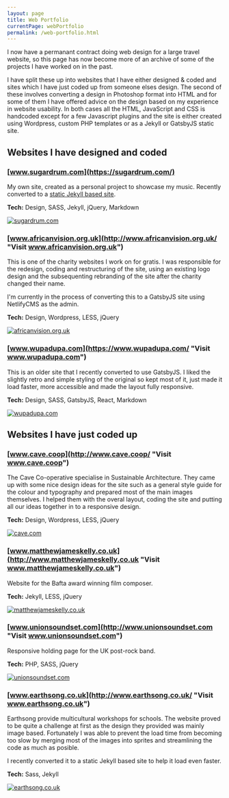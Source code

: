 ```yaml
---
layout: page
title: Web Portfolio
currentPage: webPortfolio
permalink: /web-portfolio.html
---
```

I now have a permanant contract doing web design for a large travel website, so this page has now become more of an archive of some of the projects I have worked on in the past.

I have split these up into websites that I have either designed &amp; coded and sites which I have just coded up from someone elses design. The second of these involves converting a design in Photoshop format into HTML and for some of them I have offered advice on the design based on my experience in website usability. In both cases all the HTML, JavaScript and CSS is handcoded except for a few Javascript plugins and the site is either created using Wordpress, custom PHP templates or as a Jekyll or GatsbyJS static site.



## Websites I have designed and coded


### [www.sugardrum.com](https://sugardrum.com/)

My own site, created as a personal project to showcase my music. Recently converted to a [static Jekyll based site](/blog/2016/12/09/moving-from-wordpress-to-jekyll/). 

**Tech:** Design, SASS, Jekyll, jQuery, Markdown

[![sugardrum.com](img/portfolio-screenshots/sugardrum-2019.jpg)](http://www.sugardrum.com/ "Visit www.sugardrum.com")



### [www.africanvision.org.uk](http://www.africanvision.org.uk/ "Visit www.africanvision.org.uk")

This is one of the charity websites I work on for gratis. I was responsible for the redesign, coding and restructuring of the site, using an existing logo design and the subsequenting rebranding of the site after the charity changed their name.

I'm currently in the process of converting this to a GatsbyJS site using NetlifyCMS as the admin.

**Tech:** Design, Wordpress, LESS, jQuery

[![africanvision.org.uk](img/portfolio-screenshots/africanvision.jpg)](http://www.africanvision.org.uk/ "Visit www.africanvision.org.uk")



### [www.wupadupa.com](https://www.wupadupa.com/ "Visit www.wupadupa.com")

This is an older site that I recently converted to use GatsbyJS. I liked the slightly retro and simple styling of the original so kept most of it, just made it load faster, more accessible and made the layout fully responsive.

**Tech:** Design, SASS, GatsbyJS, React, Markdown

[![wupadupa.com](img/portfolio-screenshots/wupadupa.jpg)](https://www.wupadupa.com/ "Visit www.wupadupa.com")



## Websites I have just coded up


### [www.cave.coop](http://www.cave.coop/ "Visit www.cave.coop")

The Cave Co-operative specialise in Sustainable Architecture. They came up with some nice design ideas for the site such as a general style guide for the colour and typography and prepared most of the main images themselves. I helped them with the overal layout, coding the site and putting all our ideas together in to a responsive design.

**Tech:** Design, Wordpress, LESS, jQuery

[![cave.com](img/portfolio-screenshots/cave.jpg)](http://www.cave.coop/ "Visit www.cave.coop")



### [www.matthewjameskelly.co.uk](http://www.matthewjameskelly.co.uk "Visit www.matthewjameskelly.co.uk")

Website for the Bafta award winning film composer.

**Tech:** Jekyll, LESS, jQuery

[![matthewjameskelly.co.uk](img/portfolio-screenshots/mjk.jpg)](http://www.matthewjameskelly.co.uk "Visit www.matthewjameskelly.co.uk")



### [www.unionsoundset.com](http://www.unionsoundset.com "Visit www.unionsoundset.com")

Responsive holding page for the UK post-rock band.

**Tech:** PHP, SASS, jQuery

[![unionsoundset.com](img/portfolio-screenshots/uss.jpg)](http://www.unionsoundset.com "Visit www.unionsoundset.com")


### [www.earthsong.co.uk](http://www.earthsong.co.uk/ "Visit www.earthsong.co.uk")

Earthsong provide multicultural workshops for schools. The website proved to be quite a challenge at first as the design they provided was mainly image based. Fortunately I was able to prevent the load time from becoming too slow by merging most of the images into sprites and streamlining the code as much as posible.

I recently converted it to a static Jekyll based site to help it load even faster.

**Tech:** Sass, Jekyll

[![earthsong.co.uk](img/portfolio-screenshots/earthsong.jpg)](http://www.earthsong.co.uk/ "Visit www.earthsong.co.uk")

